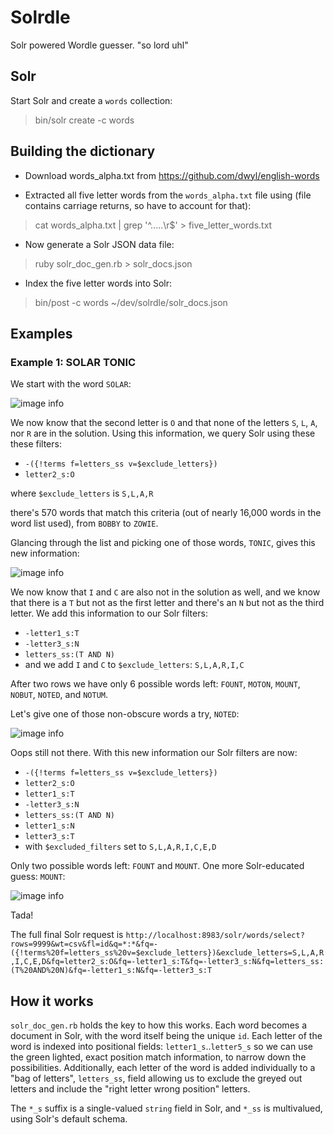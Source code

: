 # Solrdle

Solr powered Wordle guesser.  "so lord uhl"

## Solr

Start Solr and create a `words` collection:

> bin/solr create -c words

## Building the dictionary

  * Download words_alpha.txt from https://github.com/dwyl/english-words

  * Extracted all five letter words from the `words_alpha.txt` file using (file contains carriage returns, so have to account for that):

> cat words_alpha.txt | grep '^.....\r$' > five_letter_words.txt

  * Now generate a Solr JSON data file:

> ruby solr_doc_gen.rb > solr_docs.json

  * Index the five letter words into Solr:

> bin/post -c words ~/dev/solrdle/solr_docs.json 

## Examples

### Example 1: SOLAR TONIC

We start with the word `SOLAR`:

![image info](./screenshots/example1_row1.png)

We now know that the second letter is `O` and that none of the letters `S`, `L`, `A`, nor `R` are in the solution.  Using this information, we query Solr using these these filters:

* `-({!terms f=letters_ss v=$exclude_letters})`
* `letter2_s:O`

where `$exclude_letters` is `S,L,A,R`

there's 570 words that match this criteria (out of nearly 16,000 words in the word list used), from `BOBBY` to `ZOWIE`.

Glancing through the list and picking one of those words, `TONIC`, gives this new information:

![image info](./screenshots/example1_row2.png)

We now know that `I` and `C` are also not in the solution as well, and we know that there is a `T` but not as the first letter and there's an `N` but not as the third letter.  We add this information to our Solr filters:

* `-letter1_s:T`
* `-letter3_s:N`
* `letters_ss:(T AND N)`
* and we add `I` and `C` to `$exclude_letters`: `S,L,A,R,I,C`

After two rows we have only 6 possible words left: `FOUNT`, `MOTON`, `MOUNT`, `NOBUT`, `NOTED`, and `NOTUM`.  

Let's give one of those non-obscure words a try, `NOTED`:

![image info](./screenshots/example1_row3.png)

Oops still not there.  With this new information our Solr filters are now:

* `-({!terms f=letters_ss v=$exclude_letters})`
* `letter2_s:O`
* `letter1_s:T`
* `-letter3_s:N`
* `letters_ss:(T AND N)`
* `letter1_s:N`
* `letter3_s:T`
* with `$excluded_filters` set to `S,L,A,R,I,C,E,D`

Only two possible words left: `FOUNT` and `MOUNT`.  One more Solr-educated guess: `MOUNT`:

![image info](./screenshots/example1_row4.png)

Tada!

The full final Solr request is `http://localhost:8983/solr/words/select?rows=9999&wt=csv&fl=id&q=*:*&fq=-({!terms%20f=letters_ss%20v=$exclude_letters})&exclude_letters=S,L,A,R,I,C,E,D&fq=letter2_s:O&fq=-letter1_s:T&fq=-letter3_s:N&fq=letters_ss:(T%20AND%20N)&fq=-letter1_s:N&fq=-letter3_s:T` 

## How it works

`solr_doc_gen.rb` holds the key to how this works.  Each word becomes a document in Solr, with the word itself being the unique `id`.  Each letter of the word is indexed into positional fields: `letter1_s`..`letter5_s` so we can use the green lighted, exact position match information, to narrow down the possibilities.  Additionally, each letter of the word is added individually to a "bag of letters", `letters_ss`, field allowing us to exclude the greyed out letters and include the "right letter wrong position" letters.

The `*_s` suffix is a single-valued `string` field in Solr, and `*_ss` is multivalued, using Solr's default schema.





